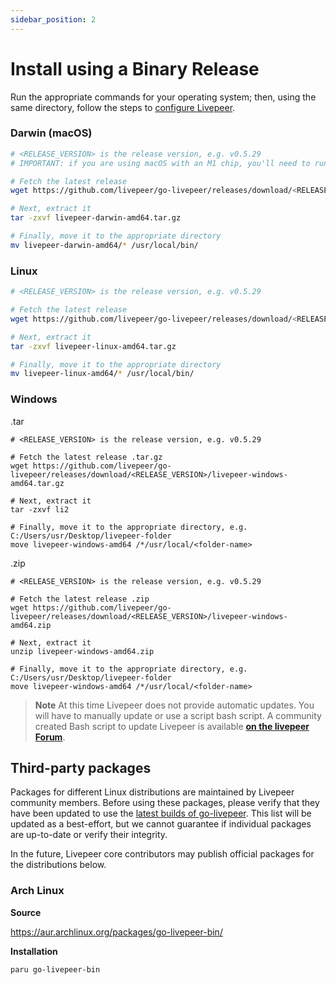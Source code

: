 ```yaml
---
sidebar_position: 2
---
```


# Install using a Binary Release

Run the appropriate commands for your operating system; then, using the same directory, follow the steps to [configure Livepeer](/installation/configuring-livepeer).

### Darwin (macOS)

```bash
# <RELEASE_VERSION> is the release version, e.g. v0.5.29
# IMPORTANT: if you are using macOS with an M1 chip, you'll need to run these commands using the Rosetta emulator

# Fetch the latest release
wget https://github.com/livepeer/go-livepeer/releases/download/<RELEASE_VERSION>/livepeer-darwin-amd64.tar.gz

# Next, extract it
tar -zxvf livepeer-darwin-amd64.tar.gz

# Finally, move it to the appropriate directory
mv livepeer-darwin-amd64/* /usr/local/bin/
```

### Linux

```bash
# <RELEASE_VERSION> is the release version, e.g. v0.5.29

# Fetch the latest release
wget https://github.com/livepeer/go-livepeer/releases/download/<RELEASE_VERSION>/livepeer-linux-amd64.tar.gz

# Next, extract it
tar -zxvf livepeer-linux-amd64.tar.gz

# Finally, move it to the appropriate directory
mv livepeer-linux-amd64/* /usr/local/bin/
```

### Windows

.tar

```shell
# <RELEASE_VERSION> is the release version, e.g. v0.5.29

# Fetch the latest release .tar.gz 
wget https://github.com/livepeer/go-livepeer/releases/download/<RELEASE_VERSION>/livepeer-windows-amd64.tar.gz

# Next, extract it
tar -zxvf li2

# Finally, move it to the appropriate directory, e.g. C:/Users/usr/Desktop/livepeer-folder
move livepeer-windows-amd64 /*/usr/local/<folder-name>
```

.zip

```shell
# <RELEASE_VERSION> is the release version, e.g. v0.5.29

# Fetch the latest release .zip 
wget https://github.com/livepeer/go-livepeer/releases/download/<RELEASE_VERSION>/livepeer-windows-amd64.zip

# Next, extract it 
unzip livepeer-windows-amd64.zip

# Finally, move it to the appropriate directory, e.g. C:/Users/usr/Desktop/livepeer-folder
move livepeer-windows-amd64 /*/usr/local/<folder-name>
```

> **Note** At this time Livepeer does not provide automatic updates. You will have to manually update or use a script bash script. A community created Bash script to update Livepeer is available **[on the livepeer Forum](https://forum.livepeer.org/t/bash-script-to-update-livepeer/1513)**.

## Third-party packages
Packages for different Linux distributions are maintained by Livepeer community members. Before using these packages, please verify that they have been updated to use the [latest builds of go-livepeer](https://github.com/livepeer/go-livepeer/releases). This list will be updated as a best-effort, but we cannot guarantee if individual packages are up-to-date or verify their integrity.

In the future, Livepeer core contributors may publish official packages for the distributions below.

### Arch Linux
**Source**

https://aur.archlinux.org/packages/go-livepeer-bin/

**Installation**
```
paru go-livepeer-bin
```

